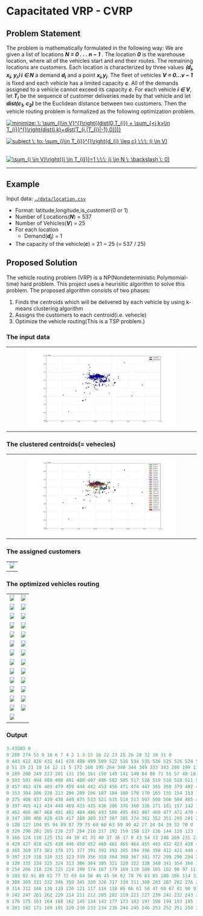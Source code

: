 # Capacitated VRP - CVRP

## Problem Statement

The problem is mathematically formulated in the following way: We are given a list of locations *__N = 0 . . . n − 1__* . The location *__0__* is the warehouse location, where all of the vehicles start and end their routes. The remaining locations are customers. Each location is characterized by three values *__⟨d<sub>i</sub>, x<sub>i</sub>, y<sub>i</sub>⟩ i ∈ N__* a demand *__d<sub>i</sub>__* and a point *__x<sub>i</sub>,y<sub>i</sub>__*. The fleet of vehicles *__V = 0...v − 1__* is fixed and each vehicle has a limited capacity *__c__*. All of the demands assigned to a vehicle cannot exceed its capacity *__c__*. For each vehicle *__i ∈ V__*, let *__T<sub>i</sub>__* be the sequence of customer deliveries made by that vehicle and let *__dist(c<sub>1</sub>, c<sub>2</sub>)__* be the Euclidean distance between two customers. Then the vehicle routing problem is formalized as the following optimization problem.

<a href="https://www.codecogs.com/eqnedit.php?latex=minimize:&space;\:&space;\sum_{i\in&space;V}^{}\right{(dist(0,T_{i})&space;&plus;&space;\sum_{<j,k>\in&space;T_{i}}^{}\right{dist(j,k)&plus;dist(T_{i,|T_{i}|-1},0}))}" target="_blank"><img src="https://latex.codecogs.com/gif.latex?minimize:&space;\:&space;\sum_{i\in&space;V}^{}\right{(dist(0,T_{i})&space;&plus;&space;\sum_{<j,k>\in&space;T_{i}}^{}\right{dist(j,k)&plus;dist(T_{i,|T_{i}|-1},0}))}" title="minimize: \: \sum_{i\in V}^{}\right{(dist(0,T_{i}) + \sum_{<j,k>\in T_{i}}^{}\right{dist(j,k)+dist(T_{i,|T_{i}|-1},0}))}" /></a>

<a href="https://www.codecogs.com/eqnedit.php?latex=subject&space;\:&space;to:&space;\sum_{j\in&space;T_{i}}^{}\right{d_{j}&space;\leq&space;c}&space;\:\:\:&space;(i&space;\in&space;V)" target="_blank"><img src="https://latex.codecogs.com/gif.latex?subject&space;\:&space;to:&space;\sum_{j\in&space;T_{i}}^{}\right{d_{j}&space;\leq&space;c}&space;\:\:\:&space;(i&space;\in&space;V)" title="subject \: to: \sum_{j\in T_{i}}^{}\right{d_{j} \leq c} \:\:\: (i \in V)" /></a>

&nbsp;&nbsp;&nbsp;&nbsp;&nbsp;&nbsp;&nbsp;&nbsp;&nbsp;&nbsp;&nbsp;&nbsp;&nbsp;&nbsp;&nbsp;&nbsp;&nbsp;&nbsp;&nbsp;&nbsp;<a href="https://www.codecogs.com/eqnedit.php?latex=\sum_{i&space;\in&space;V}\right{(j&space;\in&space;T_{i}})=1&space;\:\:\:&space;(j&space;\in&space;N&space;\:&space;\backslash&space;\:&space;0)" target="_blank"><img src="https://latex.codecogs.com/gif.latex?\sum_{i&space;\in&space;V}\right{(j&space;\in&space;T_{i}})=1&space;\:\:\:&space;(j&space;\in&space;N&space;\:&space;\backslash&space;\:&space;0)" title="\sum_{i \in V}\right{(j \in T_{i}})=1 \:\:\: (j \in N \: \backslash \: 0)" /></a>

--------------------------------------------------------------------------------

## Example
Input data: [`./data/location.csv`](./data/locations.csv)
* Format: latitude,longitude,is_customer(0 or 1)
* Number of Locations(*__N__*) = 537
* Number of Vehicles(*__V__*) = 25
* For each location
  * Demand(*__d<sub>i</sub>__*) = 1
* The capacity of the vehicle(*__c__*) = 21 ~ 25 (= 537 / 25)

## Proposed Solution
The vehicle routing problem (VRP) is a NP(Nondeterministic Polymomial-time) hard problem.
This project uses a heurisitic algorithm to solve this problem. The proposed algorithm consists of two phases:
1. Finds the centroids which will be delivered by each vehicle by using k-means clustering algorithm
2. Assigns the customers to each centroid(i.e. vehecle)
3. Optimize the vehicle routing(This is a TSP problem.)

### The input data
<table style="vertical-align:middle; text-align:center; border-collapse:collapse;">
<tr>
<td style="border:none"><img src="./images/figure_01_input.png" style="height:auto; max-width:80%;"></td>
</tr>
</table>
 
### The clustered centroids(= vehecles)
<table style="vertical-align:middle; text-align:center; border-collapse:collapse;">
<tr>
<td style="border:none"><img src="./images/figure_02_clustered_centroids.png" style="height:auto; max-width:80%;"></td>
</tr>
</table>

### The assigned customers
<table style="vertical-align:middle; text-align:center; border-collapse:collapse;">
<tr>
<td style="border:none"><img src="./images/figure_02_assigned_customers.png" style="height:auto; max-width:80%;"></td>
</tr>
</table>

### The optimized vehicles routing
<table style="vertical-align:middle; text-align:center; border-collapse:collapse;">
<tr>
<td style="border:none"><img src="./images/figure_04_vehicle01.png" style="height:auto; max-width:80%;"></td>
<td style="border:none"><img src="./images/figure_04_vehicle02.png" style="height:auto; max-width:80%;"></td>
</tr>
<tr>
<td style="border:none"><img src="./images/figure_04_vehicle03.png" style="height:auto; max-width:80%;"></td>
<td style="border:none"><img src="./images/figure_04_vehicle04.png" style="height:auto; max-width:80%;"></td>
</tr>
<tr>
<td style="border:none"><img src="./images/figure_04_vehicle05.png" style="height:auto; max-width:80%;"></td>
<td style="border:none"><img src="./images/figure_04_vehicle06.png" style="height:auto; max-width:80%;"></td>
</tr>
<tr>
<td style="border:none"><img src="./images/figure_04_vehicle07.png" style="height:auto; max-width:80%;"></td>
<td style="border:none"><img src="./images/figure_04_vehicle08.png" style="height:auto; max-width:80%;"></td>
</tr>
<tr>
<td style="border:none"><img src="./images/figure_04_vehicle09.png" style="height:auto; max-width:80%;"></td>
<td style="border:none"><img src="./images/figure_04_vehicle10.png" style="height:auto; max-width:80%;"></td>
</tr>
<tr>
<td style="border:none"><img src="./images/figure_04_vehicle11.png" style="height:auto; max-width:80%;"></td>
<td style="border:none"><img src="./images/figure_04_vehicle12.png" style="height:auto; max-width:80%;"></td>
</tr>
<tr>
<td style="border:none"><img src="./images/figure_04_vehicle13.png" style="height:auto; max-width:80%;"></td>
<td style="border:none"><img src="./images/figure_04_vehicle14.png" style="height:auto; max-width:80%;"></td>
</tr>
<tr>
<td style="border:none"><img src="./images/figure_04_vehicle15.png" style="height:auto; max-width:80%;"></td>
<td style="border:none"><img src="./images/figure_04_vehicle16.png" style="height:auto; max-width:80%;"></td>
</tr>
<tr>
<td style="border:none"><img src="./images/figure_04_vehicle17.png" style="height:auto; max-width:80%;"></td>
<td style="border:none"><img src="./images/figure_04_vehicle18.png" style="height:auto; max-width:80%;"></td>
</tr>
<tr>
<td style="border:none"><img src="./images/figure_04_vehicle19.png" style="height:auto; max-width:80%;"></td>
<td style="border:none"><img src="./images/figure_04_vehicle20.png" style="height:auto; max-width:80%;"></td>
</tr>
<tr>
<td style="border:none"><img src="./images/figure_04_vehicle21.png" style="height:auto; max-width:80%;"></td>
<td style="border:none"><img src="./images/figure_04_vehicle22.png" style="height:auto; max-width:80%;"></td>
</tr>
<tr>
<td style="border:none"><img src="./images/figure_04_vehicle23.png" style="height:auto; max-width:80%;"></td>
<td style="border:none"><img src="./images/figure_04_vehicle24.png" style="height:auto; max-width:80%;"></td>
</tr>
<tr>
<td style="border:none"><img src="./images/figure_04_vehicle25.png" style="height:auto; max-width:80%;"></td>
<td style="border:none"><img src="./images/figure_04_vehicle04.png" style="height:auto; max-width:80%;"></td>
</tr>
<tr>
<td style="border:none"><img src="./images/figure_04_vehicle03.png" style="height:auto; max-width:80%;"></td>
<td style="border:none"><img src="" style="height:auto; max-width:80%;"></td>
</tr>
</table>
</nobr></center></div>

### Output
```python
3.43503 0
0 208 274 53 9 10 6 7 4 2 1 3 15 16 22 23 25 26 28 32 30 31 0
0 443 422 426 431 441 478 498 499 509 522 516 534 535 536 525 526 524 528 529 530 527 0
0 51 29 21 19 14 12 11 5 172 160 195 264 348 344 349 333 343 200 199 132 222 0
0 289 288 249 223 201 131 156 161 150 149 141 140 84 88 71 55 57 48 18 20 13 0
0 503 501 494 489 490 491 488 497 496 502 505 517 520 519 510 518 511 512 523 531 532 0
0 457 463 476 483 479 459 444 442 453 456 471 474 447 355 358 379 402 401 390 400 404 0
0 353 384 286 228 213 206 209 196 187 184 180 178 170 165 155 154 153 152 112 101 73 0
0 375 408 437 439 438 448 475 533 521 515 514 513 507 508 506 504 485 473 458 451 424 0
0 397 405 413 434 449 469 433 435 436 386 376 360 336 271 181 157 142 133 129 119 74 0
0 462 466 467 468 481 482 484 486 493 500 495 492 487 480 477 472 470 414 415 407 454 0
0 347 380 406 420 419 417 388 389 337 387 385 374 361 352 351 295 291 255 215 235 270 0
0 128 127 104 95 94 89 87 79 75 69 60 63 59 49 42 27 24 34 39 52 70 0
0 329 290 281 285 238 237 204 216 217 192 159 158 137 136 144 120 123 122 107 108 96 0
0 166 124 130 125 151 44 38 41 35 40 37 36 17 8 43 54 33 248 268 231 210 0
0 429 427 428 425 430 446 450 452 460 461 465 464 455 445 432 423 418 410 409 399 363 0
0 365 369 373 383 378 371 377 391 392 393 395 394 396 398 412 421 440 416 411 403 382 0
0 307 319 318 316 315 323 339 356 359 364 368 367 381 372 299 296 294 292 279 278 265 0
0 328 335 334 325 324 313 306 304 305 321 320 322 338 340 341 354 366 370 362 342 357 0
0 254 266 218 226 225 224 190 174 167 179 169 110 109 105 102 98 97 111 113 147 148 0
0 103 92 91 80 82 77 72 65 64 58 46 45 56 62 78 76 83 85 100 106 114 327 0
0 308 309 331 332 346 350 345 330 326 317 310 311 300 283 287 282 276 263 267 273 303 302 293 0
0 314 312 146 138 139 126 121 117 116 118 86 66 61 50 47 68 67 81 90 93 99 115 135 0
0 242 247 261 262 229 214 211 212 205 202 219 221 227 239 241 232 243 258 259 260 272 297 284 0
0 176 175 163 164 168 162 145 134 143 177 173 183 197 198 194 193 185 186 188 207 240 298 301 0
0 203 182 171 189 191 220 230 233 234 236 244 245 246 253 252 251 250 277 280 275 269 257 256 0
```
